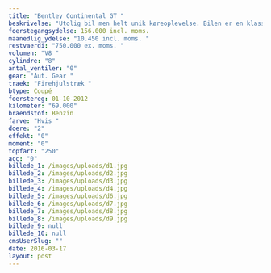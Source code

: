 ```yaml
---
title: "Bentley Continental GT "
beskrivelse: "Utolig bil men helt unik køreoplevelse. Bilen er en klassiker og er bestemt en bil du vil komme til at holde af. "
foerstegangsydelse: 156.000 incl. moms.
maanedlig_ydelse: "10.450 incl. moms. "
restvaerdi: "750.000 ex. moms. "
volumen: "V8 "
cylindre: "8"
antal_ventiler: "0"
gear: "Aut. Gear "
traek: "Firehjulstræk "
btype: Coupé
foerstereg: 01-10-2012
kilometer: "69.000"
braendstof: Benzin
farve: "Hvis "
doere: "2"
effekt: "0"
moment: "0"
topfart: "250"
acc: "0"
billede_1: /images/uploads/d1.jpg
billede_2: /images/uploads/d2.jpg
billede_3: /images/uploads/d3.jpg
billede_4: /images/uploads/d4.jpg
billede_5: /images/uploads/d6.jpg
billede_6: /images/uploads/d7.jpg
billede_7: /images/uploads/d8.jpg
billede_8: /images/uploads/d9.jpg
billede_9: null
billede_10: null
cmsUserSlug: ""
date: 2016-03-17 
layout: post
---
```


